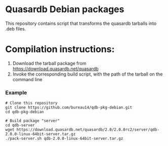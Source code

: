 Quasardb Debian packages
========================

This repository contains script that transforms the quasardb tarballs into .deb files.

# Compilation instructions:

1. Download the tarball package from https://download.quasardb.net/quasardb
2. Invoke the corresponding build script, with the path of the tarball on the command line

### Example

    # Clone this repository
    git clone https://github.com/bureau14/qdb-pkg-debian.git
    cd qdb-pkg-debian

    # Build package "server"
    cd qdb-server
    wget https://download.quasardb.net/quasardb/2.0/2.0.0rc2/server/qdb-2.0.0-linux-64bit-server.tar.gz
    ./pack-server.sh qdb-2.0.0-linux-64bit-server.tar.gz
